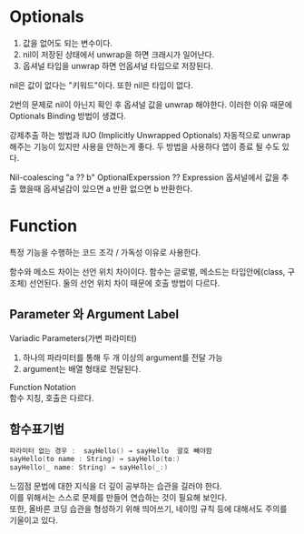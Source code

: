 # Optionals
1. 값을 없어도 되는 변수이다.
2. nil이 저장된 상태에서 unwrap을 하면 크래시가 일어난다.
3. 옵셔널 타입을 unwrap 하면 언옵셔널 타입으로 저장된다.

nil은 값이 없다는 "키워드"이다. 또한 nil은 타입이 없다. 

2번의 문제로 nil이 아닌지 확인 후 옵셔널 값을 unwrap 해야한다. 이러한 이유 때문에 Optionals Binding 방법이 생겼다.

강제추출 하는 방법과 IUO (Implicitly Unwrapped Optionals) 자동적으로 unwrap 해주는 기능이 있지만 사용을 안하는게 좋다.
두 방법을 사용하다 앱이 종료 될 수도 있다.

Nil-coalescing "a ?? b"      OptionalExperssion ?? Expression
옵셔널에서 값을 추출 했을때 옵셔널갑이 있으면 a 반환 없으면 b 반환한다.


# Function
특정 기능을 수행하는 코드 조각 / 가독성 이유로 사용한다.

함수와 메소드 차이는 선언 위치 차이이다. 
함수는 글로벌, 메소드는 타입안에(class, 구조체) 선언된다.
둘의 선언 위치 차이 때문에 호출 방법이 다르다.

## Parameter 와 Argument Label

Variadic Parameters(가변 파라미터)
1. 하나의 파라미터를 통해 두 개 이상의 argument를 전달 가능
2. argument는 배열 형태로 전달된다.

Function Notation<br>
함수 지칭, 호출은 다르다.   

## 함수표기법
```swift
파라미터 없는 경우 :  sayHello() → sayHello  괄호 빼야함
sayHello(to name : String) → sayHello(to:)
sayHello(_ name: String) → sayHello(_:)
```

느낌점
문법에 대한 지식을 더 깊이 공부하는 습관을 길러야 한다. <br>
이를 위해서는 스스로 문제를 만들어 연습하는 것이 필요해 보인다. <br>
또한, 올바른 코딩 습관을 형성하기 위해 띄어쓰기, 네이밍 규칙 등에 대해서도 주의를 기울이고 있다.

